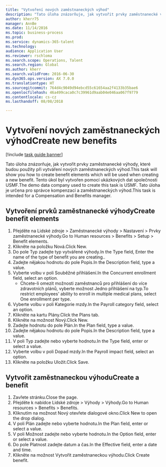 ```yaml
--- 
title: "Vytvoření nových zaměstnaneckých výhod"
description: "Tato úloha znázorňuje, jak vytvořit prvky zaměstnanecké výhody, které budou použity při vytváření nových zaměstnaneckých výhod."
author: kherr75
manager: AnnBe
ms.date: 11/14/2016
ms.topic: business-process
ms.prod: 
ms.service: dynamics-365-talent
ms.technology: 
audience: Application User
ms.reviewer: rschloma
ms.search.scope: Operations, Talent
ms.search.region: Global
ms.author: kherr
ms.search.validFrom: 2016-06-30
ms.dyn365.ops.version: AX 7.0.0
ms.translationtype: HT
ms.sourcegitcommit: 764d4c9049d94ebcd55c61654aa2f4133b35bae6
ms.openlocfilehash: 46a499caca0c7c39961d9aab04e046aa067f9779
ms.contentlocale: cs-cz
ms.lasthandoff: 08/08/2018

---
```

# <a name="create-new-benefits"></a><span data-ttu-id="804cf-103">Vytvoření nových zaměstnaneckých výhod</span><span class="sxs-lookup"><span data-stu-id="804cf-103">Create new benefits</span></span>

[!include [task guide banner](../../includes/task-guide-banner.md)]

<span data-ttu-id="804cf-104">Tato úloha znázorňuje, jak vytvořit prvky zaměstnanecké výhody, které budou použity při vytváření nových zaměstnaneckých výhod.</span><span class="sxs-lookup"><span data-stu-id="804cf-104">This task will show you how to create benefit elements which will be used when creating a new benefit.</span></span> <span data-ttu-id="804cf-105">Tento úkol byl vytvořen pomocí ukázkových dat společnosti USMF.</span><span class="sxs-lookup"><span data-stu-id="804cf-105">The demo data company used to create this task is USMF.</span></span> <span data-ttu-id="804cf-106">Tato úloha je určena pro správce kompenzací a zaměstnaneckých výhod.</span><span class="sxs-lookup"><span data-stu-id="804cf-106">This task is intended for a Compensation and Benefits manager.</span></span>


## <a name="create-benefit-elements"></a><span data-ttu-id="804cf-107">Vytvoření prvků zaměstnanecké výhody</span><span class="sxs-lookup"><span data-stu-id="804cf-107">Create benefit elements</span></span>
1. <span data-ttu-id="804cf-108">Přejděte na Lidské zdroje > Zaměstnanecké výhody > Nastavení > Prvky zaměstnanecké výhody.</span><span class="sxs-lookup"><span data-stu-id="804cf-108">Go to Human resources > Benefits > Setup > Benefit elements.</span></span>
2. <span data-ttu-id="804cf-109">Klikněte na položku Nová.</span><span class="sxs-lookup"><span data-stu-id="804cf-109">Click New.</span></span>
3. <span data-ttu-id="804cf-110">Do pole Typ zadejte typ vytvářené výhody.</span><span class="sxs-lookup"><span data-stu-id="804cf-110">In the Type field, Enter the name of the type of benefit you are creating..</span></span>
4. <span data-ttu-id="804cf-111">Zadejte nějakou hodnotu do pole Popis.</span><span class="sxs-lookup"><span data-stu-id="804cf-111">In the Description field, type a value.</span></span>
5. <span data-ttu-id="804cf-112">Vyberte volbu v poli Souběžné přihlášení.</span><span class="sxs-lookup"><span data-stu-id="804cf-112">In the Concurrent enrollment field, select an option.</span></span>
    * <span data-ttu-id="804cf-113">Chcete-li omezit možnosti zaměstnanců pro přihlášení do více zdravotních plánů, vyberte možnost Jedno přihlášení na typ.</span><span class="sxs-lookup"><span data-stu-id="804cf-113">To restrict employees' ability to enroll in multiple medical plans, select One enrollment per type.</span></span>  
6. <span data-ttu-id="804cf-114">Vyberte volbu v poli Kategorie mzdy.</span><span class="sxs-lookup"><span data-stu-id="804cf-114">In the Payroll category field, select an option.</span></span>
7. <span data-ttu-id="804cf-115">Klikněte na kartu Plány.</span><span class="sxs-lookup"><span data-stu-id="804cf-115">Click the Plans tab.</span></span>
8. <span data-ttu-id="804cf-116">Klikněte na možnost Nový.</span><span class="sxs-lookup"><span data-stu-id="804cf-116">Click New.</span></span>
9. <span data-ttu-id="804cf-117">Zadejte hodnotu do pole Plán.</span><span class="sxs-lookup"><span data-stu-id="804cf-117">In the Plan field, type a value.</span></span>
10. <span data-ttu-id="804cf-118">Zadejte nějakou hodnotu do pole Popis.</span><span class="sxs-lookup"><span data-stu-id="804cf-118">In the Description field, type a value.</span></span>
11. <span data-ttu-id="804cf-119">V poli Typ zadejte nebo vyberte hodnotu.</span><span class="sxs-lookup"><span data-stu-id="804cf-119">In the Type field, enter or select a value.</span></span>
12. <span data-ttu-id="804cf-120">Vyberte volbu v poli Dopad mzdy.</span><span class="sxs-lookup"><span data-stu-id="804cf-120">In the Payroll impact field, select an option.</span></span>
13. <span data-ttu-id="804cf-121">Klikněte na položku Uložit.</span><span class="sxs-lookup"><span data-stu-id="804cf-121">Click Save.</span></span>

## <a name="create-a-benefit"></a><span data-ttu-id="804cf-122">Vytvořit zaměstnaneckou výhodu</span><span class="sxs-lookup"><span data-stu-id="804cf-122">Create a benefit</span></span>
1. <span data-ttu-id="804cf-123">Zavřete stránku.</span><span class="sxs-lookup"><span data-stu-id="804cf-123">Close the page.</span></span>
2. <span data-ttu-id="804cf-124">Přejděte k nabídce Lidské zdroje > Výhody > Výhody.</span><span class="sxs-lookup"><span data-stu-id="804cf-124">Go to Human resources > Benefits > Benefits.</span></span>
3. <span data-ttu-id="804cf-125">Kliknutím na možnost Nový otevřete dialogové okno.</span><span class="sxs-lookup"><span data-stu-id="804cf-125">Click New to open the drop dialog.</span></span>
4. <span data-ttu-id="804cf-126">V poli Plán zadejte nebo vyberte hodnotu.</span><span class="sxs-lookup"><span data-stu-id="804cf-126">In the Plan field, enter or select a value.</span></span>
5. <span data-ttu-id="804cf-127">V poli Možnost zadejte nebo vyberte hodnotu.</span><span class="sxs-lookup"><span data-stu-id="804cf-127">In the Option field, enter or select a value.</span></span>
6. <span data-ttu-id="804cf-128">Do pole Platnost zadejte datum a čas.</span><span class="sxs-lookup"><span data-stu-id="804cf-128">In the Effective field, enter a date and time.</span></span>
7. <span data-ttu-id="804cf-129">Klikněte na možnost Vytvořit zaměstnaneckou výhodu.</span><span class="sxs-lookup"><span data-stu-id="804cf-129">Click Create benefit.</span></span>


